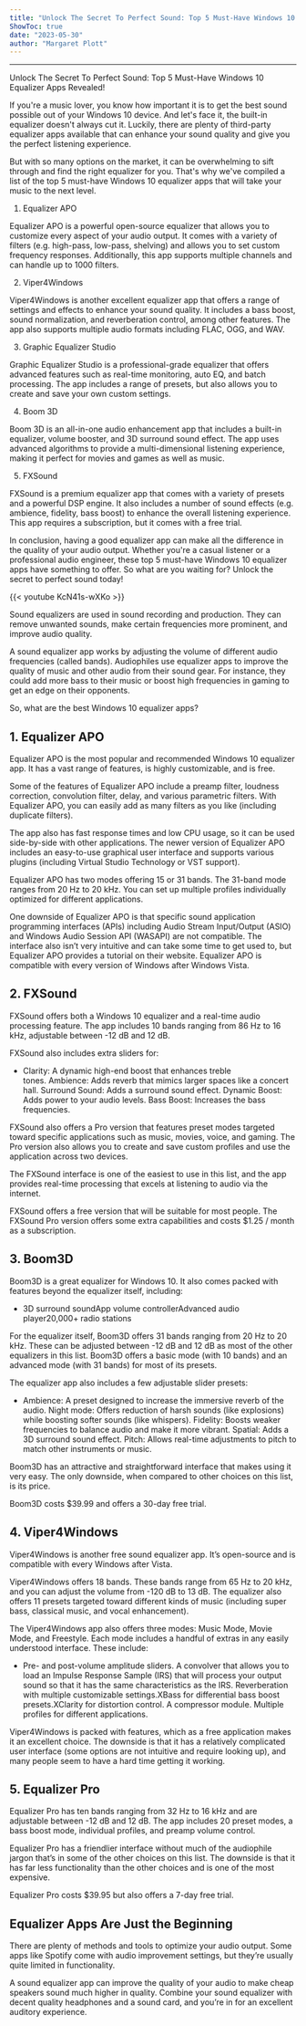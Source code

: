 ```yaml
---
title: "Unlock The Secret To Perfect Sound: Top 5 Must-Have Windows 10 Equalizer Apps Revealed!"
ShowToc: true 
date: "2023-05-30"
author: "Margaret Plott"
---
```

*****
Unlock The Secret To Perfect Sound: Top 5 Must-Have Windows 10 Equalizer Apps Revealed!

If you're a music lover, you know how important it is to get the best sound possible out of your Windows 10 device. And let's face it, the built-in equalizer doesn't always cut it. Luckily, there are plenty of third-party equalizer apps available that can enhance your sound quality and give you the perfect listening experience.

But with so many options on the market, it can be overwhelming to sift through and find the right equalizer for you. That's why we've compiled a list of the top 5 must-have Windows 10 equalizer apps that will take your music to the next level.

1. Equalizer APO

Equalizer APO is a powerful open-source equalizer that allows you to customize every aspect of your audio output. It comes with a variety of filters (e.g. high-pass, low-pass, shelving) and allows you to set custom frequency responses. Additionally, this app supports multiple channels and can handle up to 1000 filters.

2. Viper4Windows

Viper4Windows is another excellent equalizer app that offers a range of settings and effects to enhance your sound quality. It includes a bass boost, sound normalization, and reverberation control, among other features. The app also supports multiple audio formats including FLAC, OGG, and WAV.

3. Graphic Equalizer Studio

Graphic Equalizer Studio is a professional-grade equalizer that offers advanced features such as real-time monitoring, auto EQ, and batch processing. The app includes a range of presets, but also allows you to create and save your own custom settings.

4. Boom 3D

Boom 3D is an all-in-one audio enhancement app that includes a built-in equalizer, volume booster, and 3D surround sound effect. The app uses advanced algorithms to provide a multi-dimensional listening experience, making it perfect for movies and games as well as music.

5. FXSound

FXSound is a premium equalizer app that comes with a variety of presets and a powerful DSP engine. It also includes a number of sound effects (e.g. ambience, fidelity, bass boost) to enhance the overall listening experience. This app requires a subscription, but it comes with a free trial.

In conclusion, having a good equalizer app can make all the difference in the quality of your audio output. Whether you're a casual listener or a professional audio engineer, these top 5 must-have Windows 10 equalizer apps have something to offer. So what are you waiting for? Unlock the secret to perfect sound today!

{{< youtube KcN41s-wXKo >}} 



Sound equalizers are used in sound recording and production. They can remove unwanted sounds, make certain frequencies more prominent, and improve audio quality. 
 
A sound equalizer app works by adjusting the volume of different audio frequencies (called bands). Audiophiles use equalizer apps to improve the quality of music and other audio from their sound gear. For instance, they could add more bass to their music or boost high frequencies in gaming to get an edge on their opponents. 
 
So, what are the best Windows 10 equalizer apps? 
 

 
## 1. Equalizer APO 
 
Equalizer APO is the most popular and recommended Windows 10 equalizer app. It has a vast range of features, is highly customizable, and is free. 
 
Some of the features of Equalizer APO include a preamp filter, loudness correction, convolution filter, delay, and various parametric filters. With Equalizer APO, you can easily add as many filters as you like (including duplicate filters). 
 
The app also has fast response times and low CPU usage, so it can be used side-by-side with other applications. The newer version of Equalizer APO includes an easy-to-use graphical user interface and supports various plugins (including Virtual Studio Technology or VST support). 
 
Equalizer APO has two modes offering 15 or 31 bands. The 31-band mode ranges from 20 Hz to 20 kHz. You can set up multiple profiles individually optimized for different applications. 
 
One downside of Equalizer APO is that specific sound application programming interfaces (APIs) including Audio Stream Input/Output (ASIO) and Windows Audio Session API (WASAPI) are not compatible. The interface also isn’t very intuitive and can take some time to get used to, but Equalizer APO provides a tutorial on their website. Equalizer APO is compatible with every version of Windows after Windows Vista. 
 
## 2. FXSound
 
FXSound offers both a Windows 10 equalizer and a real-time audio processing feature. The app includes 10 bands ranging from 86 Hz to 16 kHz, adjustable between -12 dB and 12 dB.
 
FXSound also includes extra sliders for: 
 
- Clarity: A dynamic high-end boost that enhances treble tones. Ambience: Adds reverb that mimics larger spaces like a concert hall. Surround Sound: Adds a surround sound effect. Dynamic Boost: Adds power to your audio levels. Bass Boost: Increases the bass frequencies.

 
FXSound also offers a Pro version that features preset modes targeted toward specific applications such as music, movies, voice, and gaming. The Pro version also allows you to create and save custom profiles and use the application across two devices. 
 
The FXSound interface is one of the easiest to use in this list, and the app provides real-time processing that excels at listening to audio via the internet. 
 
FXSound offers a free version that will be suitable for most people. The FXSound Pro version offers some extra capabilities and costs $1.25 / month as a subscription. 
 
## 3. Boom3D
 
Boom3D is a great equalizer for Windows 10. It also comes packed with features beyond the equalizer itself, including: 
 
- 3D surround soundApp volume controllerAdvanced audio player20,000+ radio stations

 
For the equalizer itself, Boom3D offers 31 bands ranging from 20 Hz to 20 kHz. These can be adjusted between -12 dB and 12 dB as most of the other equalizers in this list. Boom3D offers a basic mode (with 10 bands) and an advanced mode (with 31 bands) for most of its presets. 
 
The equalizer app also includes a few adjustable slider presets: 
 
- Ambience: A preset designed to increase the immersive reverb of the audio. Night mode: Offers reduction of harsh sounds (like explosions) while boosting softer sounds (like whispers). Fidelity: Boosts weaker frequencies to balance audio and make it more vibrant. Spatial: Adds a 3D surround sound effect. Pitch: Allows real-time adjustments to pitch to match other instruments or music.

 
Boom3D has an attractive and straightforward interface that makes using it very easy. The only downside, when compared to other choices on this list, is its price. 
 
Boom3D costs $39.99 and offers a 30-day free trial. 
 
## 4. Viper4Windows
 
Viper4Windows is another free sound equalizer app. It’s open-source and is compatible with every Windows after Vista. 
 
Viper4Windows offers 18 bands. These bands range from 65 Hz to 20 kHz, and you can adjust the volume from -120 dB to 13 dB. The equalizer also offers 11 presets targeted toward different kinds of music (including super bass, classical music, and vocal enhancement).
 
The Viper4Windows app also offers three modes: Music Mode, Movie Mode, and Freestyle. Each mode includes a handful of extras in any easily understood interface. These include: 
 
- Pre- and post-volume amplitude sliders. A convolver that allows you to load an Impulse Response Sample (IRS) that will process your output sound so that it has the same characteristics as the IRS. Reverberation with multiple customizable settings.XBass for differential bass boost presets.XClarity for distortion control. A compressor module. Multiple profiles for different applications.

 
Viper4Windows is packed with features, which as a free application makes it an excellent choice. The downside is that it has a relatively complicated user interface (some options are not intuitive and require looking up), and many people seem to have a hard time getting it working. 
 
## 5. Equalizer Pro
 
Equalizer Pro has ten bands ranging from 32 Hz to 16 kHz and are adjustable between -12 dB and 12 dB. The app includes 20 preset modes, a bass boost mode, individual profiles, and preamp volume control. 
 
Equalizer Pro has a friendlier interface without much of the audiophile jargon that’s in some of the other choices on this list. The downside is that it has far less functionality than the other choices and is one of the most expensive. 
 
Equalizer Pro costs $39.95 but also offers a 7-day free trial. 
 
## Equalizer Apps Are Just the Beginning 
 
There are plenty of methods and tools to optimize your audio output. Some apps like Spotify come with audio improvement settings, but they’re usually quite limited in functionality. 
 
A sound equalizer app can improve the quality of your audio to make cheap speakers sound much higher in quality. Combine your sound equalizer with decent quality headphones and a sound card, and you’re in for an excellent auditory experience. 



